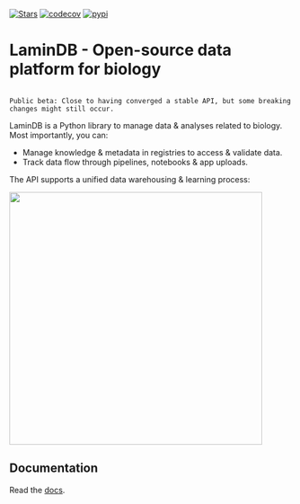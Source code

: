 [![Stars](https://img.shields.io/github/stars/laminlabs/lamindb?logo=GitHub&color=yellow)](https://github.com/laminlabs/lamindb)
[![codecov](https://codecov.io/gh/laminlabs/lamindb/branch/main/graph/badge.svg?token=VKMRJ7OWR3)](https://codecov.io/gh/laminlabs/lamindb)
[![pypi](https://img.shields.io/pypi/v/lamindb?color=blue&label=pypi%20package)](https://pypi.org/project/lamindb)

# LaminDB - Open-source data platform for biology

```{warning}

Public beta: Close to having converged a stable API, but some breaking changes might still occur.

```

LaminDB is a Python library to manage data & analyses related to biology. Most importantly, you can:

- Manage knowledge & metadata in registries to access & validate data.
- Track data flow through pipelines, notebooks & app uploads.

The API supports a unified data warehousing & learning process:

<img src="https://lamin-site-assets.s3.amazonaws.com/.lamindb/BunYmHkyFLITlM5MYQci.svg" width="450px" style="background: transparent">

## Documentation

Read the [docs](https://lamin.ai/docs).
